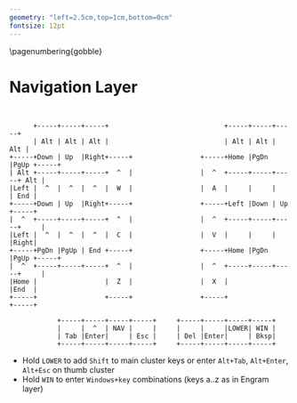 ```yaml
---
geometry: "left=2.5cm,top=1cm,bottom=0cm"
fontsize: 12pt
---
```

\pagenumbering{gobble}

# Navigation Layer

```


      +-----+-----+-----+                             +-----+-----+-----+
      | Alt | Alt | Alt |                             | Alt | Alt | Alt |
+-----+Down | Up  |Right+-----+                 +-----+Home |PgDn |PgUp +-----+
| Alt +-----+-----+-----+  ^  |                 |  ^  +-----+-----+-----+ Alt |
|Left |  ^  |  ^  |  ^  |  W  |                 |  A  |     |     |     | End |
+-----+Down | Up  |Right+-----+                 +-----+Left |Down | Up  +-----+
|  ^  +-----+-----+-----+  ^  |                 |  ^  +-----+-----+-----+     |
|Left |  ^  |  ^  |  ^  |  C  |                 |  V  |     |     |     |Right|
+-----+PgDn |PgUp | End +-----+                 +-----+Home |PgDn |PgUp +-----+
|  ^  +-----+-----+-----+  ^  |                 |  ^  +-----+-----+-----+     |
|Home |                 |  Z  |                 |  X  |                 |End  |
+-----+                 +-----+                 +-----+                 +-----+

            +-----+-----+-----+-----+     +-----+-----+-----+-----+
            |     |  ^  | NAV |     |     |     |     |LOWER| WIN |
            | Tab |Enter|     | Esc |     | Del |Enter|     | Bksp|
            +-----+-----+-----+-----+     +-----+-----+-----+-----+
```
* Hold `LOWER` to add `Shift` to main cluster keys or enter `Alt+Tab`, `Alt+Enter`, `Alt+Esc` on thumb cluster
* Hold `WIN` to enter `Windows+key` combinations (keys a..z as in Engram layer)
